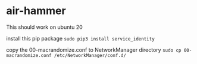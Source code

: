 

# air-hammer

This should work on ubuntu 20

install this pip package
`sudo pip3 install service_identity`

copy the 00-macrandomize.conf to NetworkManager directory
`sudo cp 00-macrandomize.conf /etc/NetworkManager/conf.d/`
